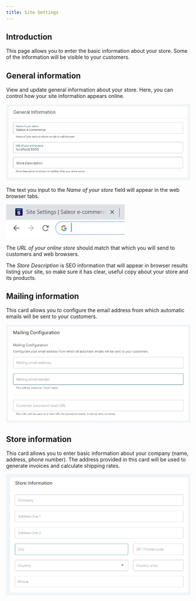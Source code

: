 ```yaml
---
title: Site Settings
---
```


## Introduction

This page allows you to enter the basic information about your store. Some of the information will be visible to your customers. 

## General information

View and update general information about your store. Here, you can control how your site information appears online.

![General information configuration](../screenshots/config-site-details.jpeg)

The text you input to the _Name&nbsp;of&nbsp;your&nbsp;store_ field will appear in the web browser tabs.

![Store name displayed by browser](../screenshots/config-site-example.jpeg)

The _URL&nbsp;of&nbsp;your&nbsp;online&nbsp;store_ should match that which you will send to customers and web browsers.

The _Store&nbsp;Description_ is SEO information that will appear in browser results listing your site, so make sure it has clear, useful copy about your store and its products.

## Mailing information

This card allows you to configure the email address from which automatic emails will be sent to your customers.

![Mailing configuration](../screenshots/config-site-mailing.jpg)

## Store information

This card allows you to enter basic information about your company (name, address, phone number). The address provided in this card will be used to generate invoices and calculate shipping rates.

![Store information](../screenshots/config-site-store.png)